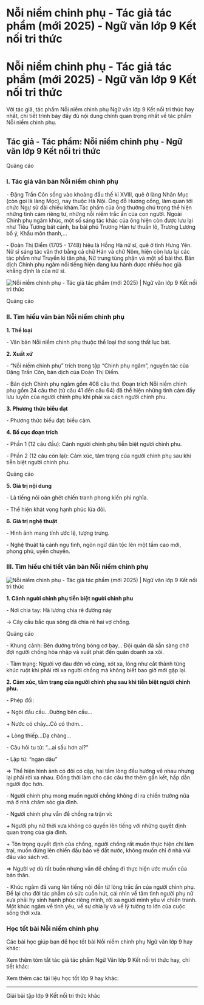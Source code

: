 # Nỗi niềm chinh phụ - Tác giả tác phẩm (mới 2025) - Ngữ văn lớp 9 Kết nối tri thức

# Nỗi niềm chinh phụ - Tác giả tác phẩm (mới 2025) - Ngữ văn lớp 9 Kết nối tri thức

Với tác giả, tác phẩm Nỗi niềm chinh phụ Ngữ văn lớp 9 Kết nối tri thức hay nhất, chi tiết trình bày đầy đủ nội dung chính quan trọng nhất về tác phẩm Nỗi niềm chinh phụ.

## Tác giả - Tác phẩm: Nỗi niềm chinh phụ - Ngữ văn lớp 9 Kết nối tri thức

Quảng cáo

### **I. Tác giả văn bản Nỗi niềm chinh phụ**

\- Đặng Trẩn Côn sống vào khoảng đẩu thế kỉ XVIII, quê ở làng Nhân Mục (còn gọi là làng Mọc), nay thuộc Hà Nội. Ông đỗ Hương cống, làm quan tới chức Ngự sử đài chiếu khám.Tác phẩm của ông thường chú trọng thể hiện những tình cảm riêng tư, những nỗi niềm trắc ẩn của con người. Ngoài Chinh phụ ngâm khúc, một số sáng tác khác của ông hiện còn được lưu lại như Tiêu Tương bát cảnh, ba bài phú Trương Hàn tư thuần lô, Trương Lương bố ý, Khấu môn thanh,...

\- Đoàn Thị Điểm (1705 - 1748) hiệu là Hồng Hà nữ sĩ, quê ở tỉnh Hưng Yên. Nữ sĩ sáng tác văn thơ bằng cả chữ Hán và chữ Nôm, hiện còn lưu lại các tác phẩm như Truyền ki tân phả, Nữ trung tùng phận và một số bài thơ. Bản dịch Chinh phụ ngâm nổi tiếng hiện đang lưu hành được nhiều học giả khẳng định là của nữ sĩ.

![Nỗi niềm chinh phụ - Tác giả tác phẩm \(mới 2025\) | Ngữ văn lớp 9 Kết nối tri thức](https://vietjack.com/soan-van-lop-9-kn/images/tac-gia-tac-pham-noi-niem-chinh-phu.PNG)

Quảng cáo

### **II. Tìm hiểu văn bản Nỗi niềm chinh phụ**

**1\. Thể loại**

\- Văn bản Nỗi niềm chinh phụ thuộc thể loại thơ song thất lục bát.

**2\. Xuất xứ**

\- “Nỗi niềm chinh phụ” trích trong tập “Chinh phụ ngâm”, nguyên tác của Đặng Trần Côn, bản dịch của Đoàn Thị Điểm.

\- Bản dịch Chinh phụ ngâm gồm 408 câu thơ. Đoạn trích Nỗi niềm chinh phụ gồm 24 câu thơ (từ câu 41 đến câu 64) đã thể hiện những tình cảm đầy lưu luyến của người chinh phụ khi phải xa cách người chinh phu.

**3\. Phương thức biểu đạt**

\- Phương thức biểu đạt: biểu cảm.

**4\. Bố cục đoạn trích**

\- Phần 1 (12 câu đầu): Cảnh người chinh phụ tiễn biệt người chinh phu.

\- Phần 2 (12 câu còn lại): Cảm xúc, tâm trạng của người chinh phụ sau khi tiễn biệt người chinh phu.

Quảng cáo

**5\. Giá trị nội dung**

\- Là tiếng nói oán ghét chiến tranh phong kiến phi nghĩa.

\- Thể hiện khát vọng hạnh phúc lứa đôi.

**6\. Giá trị nghệ thuật**

\- Hình ảnh mang tính ước lệ, tượng trưng.

\- Nghệ thuật tả cảnh ngụ tình, ngôn ngữ dân tộc lên một tầm cao mới, phong phú, uyển chuyển.

### **III. Tìm hiểu chi tiết văn bản Nỗi niềm chinh phụ**

![Nỗi niềm chinh phụ - Tác giả tác phẩm \(mới 2025\) | Ngữ văn lớp 9 Kết nối tri thức](https://vietjack.com/soan-van-lop-9-kn/images/tac-gia-tac-pham-noi-niem-chinh-phu-1.PNG)

**1\. Cảnh người chinh phụ tiễn biệt người chinh phu**

\- Nơi chia tay: Hà lương chia rẽ đường này

→ Cây cầu bắc qua sông đã chia rẽ hai vợ chồng.

Quảng cáo

\- Khung cảnh: Bên đường trông bóng cơ bay… Đội quân đã sẵn sàng chờ đợi người chồng hòa nhập và xuất phát đến quân doanh xa xôi.

\- Tâm trạng: Người vợ đau đớn vô cùng, xót xa, lòng như cắt thành từng khúc ruột khi phải rời xa người chồng mà không biết bao giờ mới gặp lại.

**2\. Cảm xúc, tâm trạng của người chinh phụ sau khi tiễn biệt người chinh phu.**

\- Phép đối:

\+ Ngòi đầu cầu…Đường bên cầu…

\+ Nước có chảy…Cỏ có thơm…

\+ Lòng thiếp…Dạ chàng…

\- Câu hỏi tu từ: “…ai sầu hơn ai?”

\- Lặp từ: “ngàn dâu”

=> Thể hiện hình ảnh có đôi có cặp, hai tấm lòng đều hướng về nhau nhưng lại phải rời xa nhau. Đồng thời làm cho các câu thơ thêm gắn kết, hấp dẫn người đọc hơn.

\- Người chinh phụ mong muốn người chồng không đi ra chiến trường nữa mà ở nhà chăm sóc gia đình.

\- Người chinh phụ vẫn để chồng ra trận vì:

\+ Người phụ nữ thời xưa không có quyền lên tiếng với những quyết định quan trọng của gia đình. 

\+ Tôn trọng quyết định của chồng, người chồng rất muốn thực hiện chí làm trai, muốn đứng lên chiến đấu bảo vệ đất nước, không muốn chỉ ở nhà vùi đầu vào sách vở. 

=> Người vợ dù rất buồn nhưng vẫn để chồng đi thực hiện ước muốn của bản thân.

\- Khúc ngâm đã vang lên tiếng nói đến từ lòng trắc ẩn của người chinh phụ. Để lại cho đời tác phẩm có sức cuốn hút, cái nhìn về tâm tình người phụ nữ xưa phải hy sinh hạnh phúc riêng mình, rời xa người mình yêu vì chiến tranh. Một khúc ngâm về tình yêu, về sự chia ly và về lý tưởng to lớn của cuộc sống thời xưa.

### **Học tốt bài Nỗi niềm chinh phụ**

Các bài học giúp bạn để học tốt bài Nỗi niềm chinh phụ Ngữ văn lớp 9 hay khác:

Xem thêm tóm tắt tác giả tác phẩm Ngữ Văn lớp 9 Kết nối tri thức hay, chi tiết khác:

Xem thêm các tài liệu học tốt lớp 9 hay khác:

* * *

Giải bài tập lớp 9 Kết nối tri thức khác
